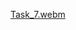 [Task_7.webm](https://user-images.githubusercontent.com/73939792/219647334-10c118d9-9d7e-4f2e-940b-6286d5470482.webm)
